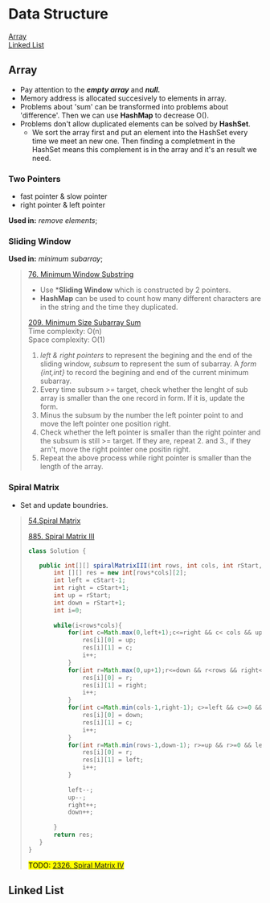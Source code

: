 # Data Structure

[Array](#Array)  
[Linked List](#Linked-List)

## Array

- Pay attention to the ***empty array*** and ***null.***
- Memory address is allocated succesively to elements in array.  
- Problems about 'sum' can be transformed into problems about 'difference'. Then we can use **HashMap** to decrease O().  
- Problems don't allow duplicated elements can be solved by **HashSet**.  
  - We sort the array first and put an element into the HashSet every time we meet an new one. Then finding a completment in the HashSet means this complement is in the array and it's an result we need.

### Two Pointers

- fast pointer & slow pointer
- right pointer & left pointer

**Used in:** *remove elements*;

### Sliding Window

**Used in:** *minimum subarray*;

>[76. Minimum Window Substring](https://leetcode.com/problems/minimum-window-substring/)
>
>- Use ***Sliding Window** which is constructed by 2 pointers.
>- **HashMap** can be used to count how many different characters are in the string and the time they duplicated.
>
>[209. Minimum Size Subarray Sum](https://leetcode.com/problems/minimum-size-subarray-sum/)  
> Time complexity: O(n)  
> Space complexity: O(1)
>
>1. *left & right pointers* to represent the begining and the end of the sliding window, *subsum* to represent the sum of subarray. A *form {int,int}* to record the begining and end of the current minimum subarray.
>2. Every time subsum >= target, check whether the lenght of sub array is smaller than the one record in form. If it is, update the form.  
>3. Minus the subsum by the number the left pointer point to and move the left pointer one position right.
>4. Check whether the left pointer is smaller than the right pointer and the subsum is still >= target. If they are, repeat 2. and 3., if they arn't, move the right pointer one positin right.
>5. Repeat the above process while right pointer is smaller than the length of the array.

### Spiral Matrix

- Set and update boundries.

>[54.Spiral Matrix](https://leetcode.com/problems/spiral-matrix/)  
>
>[885. Spiral Matrix III](https://leetcode.com/problems/spiral-matrix-iii/)
>
>```Java
>class Solution {
>
>    public int[][] spiralMatrixIII(int rows, int cols, int rStart, int cStart) {
>        int [][] res = new int[rows*cols][2];
>        int left = cStart-1;
>        int right = cStart+1;
>        int up = rStart;
>        int down = rStart+1;      
>        int i=0;
>        
>        while(i<rows*cols){
>            for(int c=Math.max(0,left+1);c<=right && c< cols && up>=0;c++){ 
>                res[i][0] = up;
>                res[i][1] = c;
>                i++;
>            }
>            for(int r=Math.max(0,up+1);r<=down && r<rows && right<cols;r++){
>                res[i][0] = r;
>                res[i][1] = right;
>                i++;
>            }
>            for(int c=Math.min(cols-1,right-1); c>=left && c>=0 && down<rows; c--){
>                res[i][0] = down;
>                res[i][1] = c;
>                i++;
>            }
>            for(int r=Math.min(rows-1,down-1); r>=up && r>=0 && left>=0; r--){
>                res[i][0] = r;
>                res[i][1] = left;
>                i++;
>            }
>            
>            left--;
>            up--;
>            right++;
>            down++;
>            
>        }
>        return res;
>    }
>}
>```
>
><mark>TODO: [2326. Spiral Matrix IV](https://leetcode.com/problems/spiral-matrix-iv/)</mark>

## Linked List
